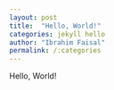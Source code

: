 ```yaml
---
layout: post
title:  "Hello, World!"
categories: jekyll hello
author: "Ibrahim Faisal"
permalink: /:categories
---
```

Hello, World!
